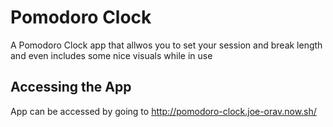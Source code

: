 # Pomodoro Clock
A Pomodoro Clock app that allwos you to set your session and break length and even includes some nice visuals while in use

## Accessing the App
App can be accessed by going to http://pomodoro-clock.joe-orav.now.sh/

